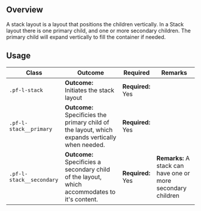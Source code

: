 ## Overview

A stack layout is a layout that positions the children vertically. In a Stack
layout there is one primary child, and one or more secondary children. The primary
child will expand vertically to fill the container if needed.

## Usage

| Class | Outcome | Required | Remarks
| -- | -- | -- | -- |
| `.pf-l-stack` | **Outcome:** Initiates the stack layout | **Required:** Yes
| `.pf-l-stack__primary` | **Outcome:** Specificies the primary child of the layout, which expands vertically when needed. | **Required:** Yes
| `.pf-l-stack__secondary` | **Outcome:** Specificies a secondary child of the layout, which accommodates to it's content. | **Required:** Yes | **Remarks:** A stack can have one or more secondary children
